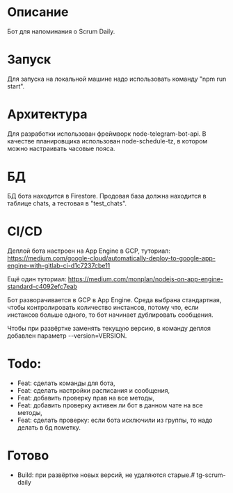 # Описание
Бот для напоминания о Scrum Daily.

# Запуск
Для запуска на локальной машине надо использовать команду "npm run start".

# Архитектура
Для разработки использован фреймворк node-telegram-bot-api. В качестве планировщика использован node-schedule-tz, в котором можно настраивать часовые пояса.

# БД
БД бота находится в Firestore. Продовая база должна находится в таблице chats, а тестовая в "test_chats".

# CI/CD
Деплой бота настроен на App Engine в GCP, туториал: https://medium.com/google-cloud/automatically-deploy-to-google-app-engine-with-gitlab-ci-d1c7237cbe11

Ещё один туториал: https://medium.com/monplan/nodejs-on-app-engine-standard-c4092efc7eab

Бот разворачивается в GCP в App Engine. Среда выбрана стандартная, чтобы контролировать количество инстансов, потому что, если инстансов больше одного, то бот начинает дублировать сообщения.

Чтобы при развёртке заменять текущую версию, в команду деплоя добавлен параметр --version=VERSION.

# Todo:
* Feat: сделать команды для бота,
* Feat: сделать настройки расписания и сообщения,
* Feat: добавить проверку прав на все методы,
* Feat: добавить проверку активен ли бот в данном чате на все методы,
* Feat: сделать проверку: если бота исключили из группы, то надо делать в бд пометку.

# Готово
* Build: при развёртке новых версий, не удаляются старые.# tg-scrum-daily
